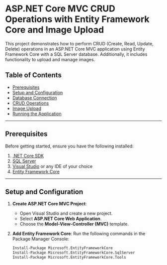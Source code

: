 # ASP.NET Core MVC CRUD Operations with Entity Framework Core and Image Upload

This project demonstrates how to perform CRUD (Create, Read, Update, Delete) operations in an ASP.NET Core MVC application using Entity Framework Core with a SQL Server database. Additionally, it includes functionality to upload and manage images.

## Table of Contents

- [Prerequisites](#prerequisites)
- [Setup and Configuration](#setup-and-configuration)
- [Database Connection](#database-connection)
- [CRUD Operations](#crud-operations)
- [Image Upload](#image-upload)
- [Running the Application](#running-the-application)

---

## Prerequisites

Before getting started, ensure you have the following installed:

1. [.NET Core SDK](https://dotnet.microsoft.com/download)
2. [SQL Server](https://www.microsoft.com/en-us/sql-server/sql-server-downloads)
3. [Visual Studio](https://visualstudio.microsoft.com/) or any IDE of your choice
4. [Entity Framework Core](https://docs.microsoft.com/en-us/ef/core/)

---

## Setup and Configuration

1. **Create ASP.NET Core MVC Project**:
   - Open Visual Studio and create a new project.
   - Select **ASP.NET Core Web Application**.
   - Choose the **Model-View-Controller (MVC)** template.

2. **Add Entity Framework Core**:
   Run the following commands in the Package Manager Console:
   ```bash
   Install-Package Microsoft.EntityFrameworkCore
   Install-Package Microsoft.EntityFrameworkCore.SqlServer
   Install-Package Microsoft.EntityFrameworkCore.Tools




